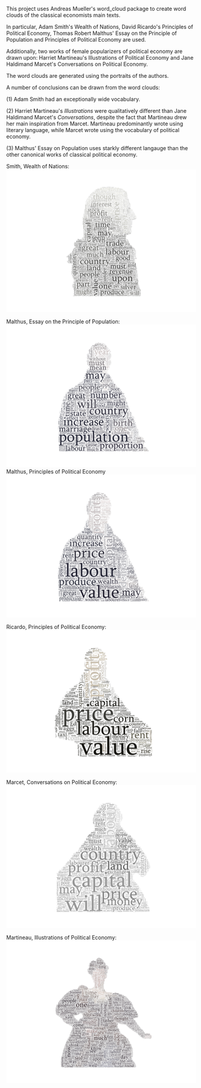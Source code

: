 This project uses Andreas Mueller's word_cloud package to create word clouds of the classical economists main texts.

In particular, Adam Smith's Wealth of Nations, David Ricardo's Principles of Political Economy, Thomas Robert Malthus' Essay on the Principle of Population and Principles of Political Economy are used.

Additionally, two works of female popularizers of political economy are drawn upon: Harriet Martineau's Illustrations of Political Economy and Jane Haldimand Marcet's Conversations on Political Economy.

The word clouds are generated using the portraits of the authors.

A number of conclusions can be drawn from the word clouds:

(1) Adam Smith had an exceptionally wide vocabulary.

(2) Harriet Martineau's _Illustrations_ were qualitatively different than Jane Haldimand Marcet's _Conversations_, despite the fact that Martineau drew her main inspiration from Marcet. Martineau predominantly wrote using literary language, while Marcet wrote using the vocabulary of political economy.

(3) Malthus' Essay on Population uses starkly different langauge than the other canonical works of classical political economy.

Smith, Wealth of Nations:
![alt_text](https://raw.githubusercontent.com/chrissimmerman/Political-Economy-Word-Clouds/main/smithCloud.png)

Malthus, Essay on the Principle of Population:
![alt text](https://raw.githubusercontent.com/chrissimmerman/Political-Economy-Word-Clouds/main/malthusCloud.png?raw=true)
Malthus, Principles of Political Economy
![alt text](https://raw.githubusercontent.com/chrissimmerman/Political-Economy-Word-Clouds/main/malthusCloud2.png?raw=true)

Ricardo, Principles of Political Economy:
![alt_text](https://raw.githubusercontent.com/chrissimmerman/Political-Economy-Word-Clouds/main/ricardoCloud.png)

Marcet, Conversations on Political Economy:
![alt_text](https://github.com/chrissimmerman/Political-Economy-Word-Clouds/blob/main/marcetCloud.png)

Martineau, Illustrations of Political Economy:
![alt_text](https://github.com/chrissimmerman/Political-Economy-Word-Clouds/blob/main/martineauCloud.png)
